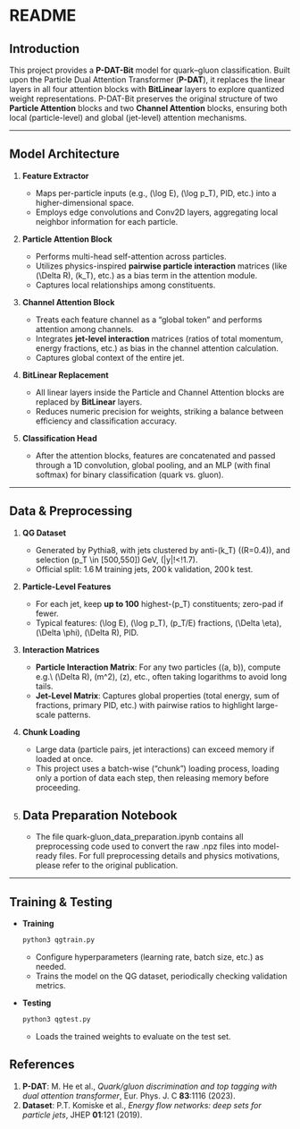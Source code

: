 # README

## Introduction
This project provides a **P-DAT-Bit** model for quark–gluon classification. Built upon the Particle Dual Attention Transformer (**P-DAT**), it replaces the linear layers in all four attention blocks with **BitLinear** layers to explore quantized weight representations. P-DAT-Bit preserves the original structure of two **Particle Attention** blocks and two **Channel Attention** blocks, ensuring both local (particle-level) and global (jet-level) attention mechanisms.

---

## Model Architecture

1. **Feature Extractor**  
   - Maps per-particle inputs (e.g., \(\log E\), \(\log p_T\), PID, etc.) into a higher-dimensional space.  
   - Employs edge convolutions and Conv2D layers, aggregating local neighbor information for each particle.

2. **Particle Attention Block**  
   - Performs multi-head self-attention across particles.  
   - Utilizes physics-inspired **pairwise particle interaction** matrices (like \(\Delta R\), \(k_T\), etc.) as a bias term in the attention module.  
   - Captures local relationships among constituents.

3. **Channel Attention Block**  
   - Treats each feature channel as a “global token” and performs attention among channels.  
   - Integrates **jet-level interaction** matrices (ratios of total momentum, energy fractions, etc.) as bias in the channel attention calculation.  
   - Captures global context of the entire jet.

4. **BitLinear Replacement**  
   - All linear layers inside the Particle and Channel Attention blocks are replaced by **BitLinear** layers.  
   - Reduces numeric precision for weights, striking a balance between efficiency and classification accuracy.

5. **Classification Head**  
   - After the attention blocks, features are concatenated and passed through a 1D convolution, global pooling, and an MLP (with final softmax) for binary classification (quark vs. gluon).

---

## Data & Preprocessing

1. **QG Dataset**  
   - Generated by Pythia8, with jets clustered by anti-\(k_T\) (\(R=0.4\)), and selection \(p_T \in [500,550]\) GeV, \(|y|\!<\!1.7\).  
   - Official split: 1.6 M training jets, 200 k validation, 200 k test.

2. **Particle-Level Features**  
   - For each jet, keep **up to 100** highest-\(p_T\) constituents; zero-pad if fewer.  
   - Typical features: \(\log E\), \(\log p_T\), \(p_T/E\) fractions, \(\Delta \eta\), \(\Delta \phi\), \(\Delta R\), PID.

3. **Interaction Matrices**  
   - **Particle Interaction Matrix**: For any two particles \((a, b)\), compute e.g.\ \(\Delta R\), \(m^2\), \(z\), etc., often taking logarithms to avoid long tails.  
   - **Jet-Level Matrix**: Captures global properties (total energy, sum of fractions, primary PID, etc.) with pairwise ratios to highlight large-scale patterns.

4. **Chunk Loading**  
   - Large data (particle pairs, jet interactions) can exceed memory if loaded at once.  
   - This project uses a batch-wise (“chunk”) loading process, loading only a portion of data each step, then releasing memory before proceeding.
  
5. ## Data Preparation Notebook
   - The file quark-gluon_data_preparation.ipynb contains all preprocessing code used to convert the raw .npz files into model-ready files.
For full preprocessing details and physics motivations, please refer to the original publication.

---





## Training & Testing

- **Training**  
  ```bash
  python3 qgtrain.py
  ```
  - Configure hyperparameters (learning rate, batch size, etc.) as needed.  
  - Trains the model on the QG dataset, periodically checking validation metrics.

- **Testing**  
  ```bash
  python3 qgtest.py
  ```
  - Loads the trained weights to evaluate on the test set.  

## References

1. **P-DAT**: M. He et al., *Quark/gluon discrimination and top tagging with dual attention transformer*, Eur. Phys. J. C **83**:1116 (2023).  
2. **Dataset**: P.T. Komiske et al., *Energy flow networks: deep sets for particle jets*, JHEP **01**:121 (2019).

